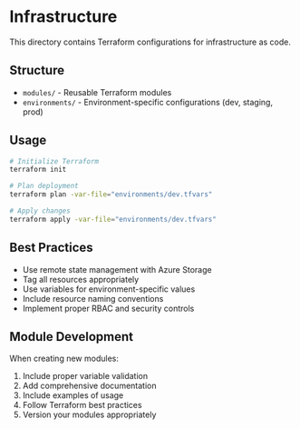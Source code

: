 # Infrastructure

This directory contains Terraform configurations for infrastructure as code.

## Structure

- `modules/` - Reusable Terraform modules
- `environments/` - Environment-specific configurations (dev, staging, prod)

## Usage

```bash
# Initialize Terraform
terraform init

# Plan deployment
terraform plan -var-file="environments/dev.tfvars"

# Apply changes
terraform apply -var-file="environments/dev.tfvars"
```

## Best Practices

- Use remote state management with Azure Storage
- Tag all resources appropriately
- Use variables for environment-specific values
- Include resource naming conventions
- Implement proper RBAC and security controls

## Module Development

When creating new modules:
1. Include proper variable validation
2. Add comprehensive documentation
3. Include examples of usage
4. Follow Terraform best practices
5. Version your modules appropriately